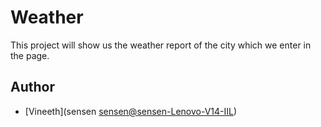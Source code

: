 # Weather

This project will show us the weather report of the city which we enter in the page.

## Author
- [Vineeth](sensen <sensen@sensen-Lenovo-V14-IIL>)

